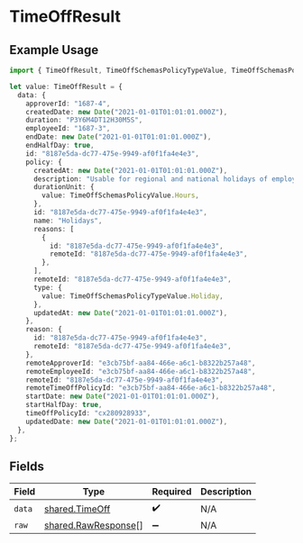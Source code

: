# TimeOffResult

## Example Usage

```typescript
import { TimeOffResult, TimeOffSchemasPolicyTypeValue, TimeOffSchemasPolicyValue } from "@stackone/stackone-client-ts/sdk/models/shared";

let value: TimeOffResult = {
  data: {
    approverId: "1687-4",
    createdDate: new Date("2021-01-01T01:01:01.000Z"),
    duration: "P3Y6M4DT12H30M5S",
    employeeId: "1687-3",
    endDate: new Date("2021-01-01T01:01:01.000Z"),
    endHalfDay: true,
    id: "8187e5da-dc77-475e-9949-af0f1fa4e4e3",
    policy: {
      createdAt: new Date("2021-01-01T01:01:01.000Z"),
      description: "Usable for regional and national holidays of employees.",
      durationUnit: {
        value: TimeOffSchemasPolicyValue.Hours,
      },
      id: "8187e5da-dc77-475e-9949-af0f1fa4e4e3",
      name: "Holidays",
      reasons: [
        {
          id: "8187e5da-dc77-475e-9949-af0f1fa4e4e3",
          remoteId: "8187e5da-dc77-475e-9949-af0f1fa4e4e3",
        },
      ],
      remoteId: "8187e5da-dc77-475e-9949-af0f1fa4e4e3",
      type: {
        value: TimeOffSchemasPolicyTypeValue.Holiday,
      },
      updatedAt: new Date("2021-01-01T01:01:01.000Z"),
    },
    reason: {
      id: "8187e5da-dc77-475e-9949-af0f1fa4e4e3",
      remoteId: "8187e5da-dc77-475e-9949-af0f1fa4e4e3",
    },
    remoteApproverId: "e3cb75bf-aa84-466e-a6c1-b8322b257a48",
    remoteEmployeeId: "e3cb75bf-aa84-466e-a6c1-b8322b257a48",
    remoteId: "8187e5da-dc77-475e-9949-af0f1fa4e4e3",
    remoteTimeOffPolicyId: "e3cb75bf-aa84-466e-a6c1-b8322b257a48",
    startDate: new Date("2021-01-01T01:01:01.000Z"),
    startHalfDay: true,
    timeOffPolicyId: "cx280928933",
    updatedDate: new Date("2021-01-01T01:01:01.000Z"),
  },
};
```

## Fields

| Field                                                             | Type                                                              | Required                                                          | Description                                                       |
| ----------------------------------------------------------------- | ----------------------------------------------------------------- | ----------------------------------------------------------------- | ----------------------------------------------------------------- |
| `data`                                                            | [shared.TimeOff](../../../sdk/models/shared/timeoff.md)           | :heavy_check_mark:                                                | N/A                                                               |
| `raw`                                                             | [shared.RawResponse](../../../sdk/models/shared/rawresponse.md)[] | :heavy_minus_sign:                                                | N/A                                                               |